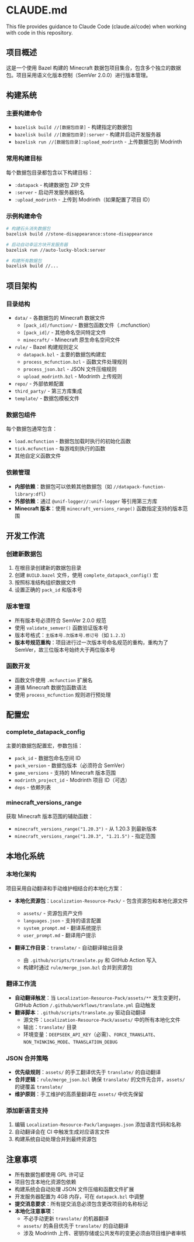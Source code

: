 # CLAUDE.md

This file provides guidance to Claude Code (claude.ai/code) when working with code in this repository.

## 项目概述

这是一个使用 Bazel 构建的 Minecraft 数据包项目集合，包含多个独立的数据包。项目采用语义化版本控制（SemVer 2.0.0）进行版本管理。

## 构建系统

### 主要构建命令

- `bazelisk build //[数据包目录]` - 构建指定的数据包
- `bazelisk build //[数据包目录]:server` - 构建并启动开发服务器
- `bazelisk run //[数据包目录]:upload_modrinth` - 上传数据包到 Modrinth

### 常用构建目标

每个数据包目录都包含以下构建目标：

- `:datapack` - 构建数据包 ZIP 文件
- `:server` - 启动开发服务器别名
- `:upload_modrinth` - 上传到 Modrinth（如果配置了项目 ID）

### 示例构建命令

```bash
# 构建石头消失数据包
bazelisk build //stone-disappearance:stone-disappearance

# 启动自动幸运方块开发服务器
bazelisk run //auto-lucky-block:server

# 构建所有数据包
bazelisk build //...
```

## 项目架构

### 目录结构

- `data/` - 各数据包的 Minecraft 数据文件
  - `[pack_id]/function/` - 数据包函数文件（.mcfunction）
  - `[pack_id]/` - 其他命名空间特定文件
  - `minecraft/` - Minecraft 原生命名空间文件
- `rule/` - Bazel 构建规则定义
  - `datapack.bzl` - 主要的数据包构建宏
  - `process_mcfunction.bzl` - 函数文件处理规则
  - `process_json.bzl` - JSON 文件压缩规则
  - `upload_modrinth.bzl` - Modrinth 上传规则
- `repo/` - 外部依赖配置
- `third_party/` - 第三方库集成
- `template/` - 数据包模板文件

### 数据包组件

每个数据包通常包含：

- `load.mcfunction` - 数据包加载时执行的初始化函数
- `tick.mcfunction` - 每游戏刻执行的函数
- 其他自定义函数文件

### 依赖管理

- **内部依赖**：数据包可以依赖其他数据包（如 `//datapack-function-library:dfl`）
- **外部依赖**：通过 `@unif-logger//:unif-logger` 等引用第三方库
- **Minecraft 版本**：使用 `minecraft_versions_range()` 函数指定支持的版本范围

## 开发工作流

### 创建新数据包

1. 在根目录创建新的数据包目录
2. 创建 `BUILD.bazel` 文件，使用 `complete_datapack_config()` 宏
3. 按照标准结构组织数据文件
4. 设置正确的 `pack_id` 和版本号

### 版本管理

- 所有版本号必须符合 SemVer 2.0.0 规范
- 使用 `validate_semver()` 函数验证版本号
- 版本号格式：`主版本号.次版本号.修订号`（如 `1.2.3`）
- **版本号规范重构**：项目进行过一次版本号命名规范的重构，重构为了 SemVer，故三位版本号始终大于两位版本号

### 函数开发

- 函数文件使用 `.mcfunction` 扩展名
- 遵循 Minecraft 数据包函数语法
- 使用 `process_mcfunction` 规则进行预处理

## 配置宏

### complete_datapack_config

主要的数据包配置宏，参数包括：

- `pack_id` - 数据包命名空间 ID
- `pack_version` - 数据包版本（必须符合 SemVer）
- `game_versions` - 支持的 Minecraft 版本范围
- `modrinth_project_id` - Modrinth 项目 ID（可选）
- `deps` - 依赖列表

### minecraft_versions_range

获取 Minecraft 版本范围的辅助函数：

- `minecraft_versions_range("1.20.3")` - 从 1.20.3 到最新版本
- `minecraft_versions_range("1.20.3", "1.21.5")` - 指定范围

## 本地化系统

### 本地化架构

项目采用自动翻译和手动维护相结合的本地化方案：

- **本地化资源包**：`Localization-Resource-Pack/` - 包含资源包和本地化源文件
  - `assets/` - 资源包资产文件
  - `languages.json` - 支持的语言配置
  - `system_prompt.md` - 翻译系统提示
  - `user_prompt.md` - 翻译用户提示

- **翻译工作目录**：`translate/` - 自动翻译输出目录
  - 由 `.github/scripts/translate.py` 和 GitHub Action 写入
  - 构建时通过 `rule/merge_json.bzl` 合并到资源包

### 翻译工作流

- **自动翻译触发**：当 `Localization-Resource-Pack/assets/**` 发生变更时，GitHub Action `/.github/workflows/translate.yml` 自动触发
- **翻译脚本**：`.github/scripts/translate.py` 驱动自动翻译
  - 源文件：`Localization-Resource-Pack/assets/` 中的所有本地化文件
  - 输出：`translate/` 目录
  - 环境变量：`DEEPSEEK_API_KEY`（必需）、`FORCE_TRANSLATE`、`NON_THINKING_MODE`、`TRANSLATION_DEBUG`

### JSON 合并策略

- **优先级规则**：`assets/` 的手工翻译优先于 `translate/` 的自动翻译
- **合并逻辑**：`rule/merge_json.bzl` 确保 `translate/` 的文件先合并，`assets/` 的键覆盖 `translate/`
- **维护原则**：手工维护的高质量翻译在 `assets/` 中优先保留

### 添加新语言支持

1. 编辑 `Localization-Resource-Pack/languages.json` 添加语言代码和名称
2. 自动翻译会在 CI 中触发生成对应语言文件
3. 构建系统自动处理合并到最终资源包

## 注意事项

- 所有数据包都使用 GPL 许可证
- 项目包含本地化资源包依赖
- 构建系统会自动处理 JSON 文件压缩和函数文件扩展
- 开发服务器配置为 4GB 内存，可在 `datapack.bzl` 中调整
- **提交消息要求**：所有提交消息必须包含更改项目的名称标记
- **本地化注意事项**：
  - 不必手动更新 `translate/` 的机器翻译
  - `assets/` 的条目优先于 `translate/` 的自动翻译
  - 涉及 Modrinth 上传、密钥存储或公共发布的变更必须由项目维护者审核
